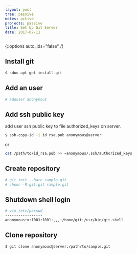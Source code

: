 ```yaml
---
layout: post
tree: passive
notes: active
projects: passive
title: Set Up Git Server
date: 2017-07-11
---
```



{::options auto_ids="false" /}


Install git
-----------

```sh
$ sduo apt-get install git
```

Add an user
-----------

```sh
# adduser anonymous
```

Add ssh public key
------------------

add user ssh public key to file authorized_keys on server.

```sh
$ ssh-copy-id -i id_rsa.pub anonymous@server
```

or 

```sh
cat /path/to/id_rsa.pub >> ~anonymous/.ssh/authorized_keys
```

Create repository
-----------------

```sh
# git init --bare sample.git
# chown -R git:git sample.git
```

Shutdown shell login
--------------------

```sh
# vim /etc/passwd
-----------------
anonymous:x:1001:1001:,,,:/home/git:/usr/bin/git-shell
```

Clone repository
----------------

```sh
$ git clone anonymous@server:/path/to/sample.git
```

